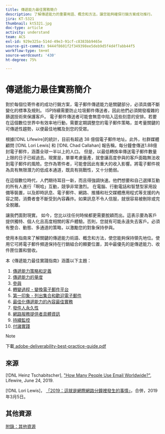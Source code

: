 ```yaml
---
title: 傳遞能力最佳實務簡介
description: 了解傳遞能力的重要用語、概念和方法，讓您能夠確保行銷方案成功推行。
jira: KT-5321
thumbnail: kt5321.jpg
doc-type: article
activity: understand
team: ACS
exl-id: 929e325a-514d-49e3-91cf-c8383bb9465e
source-git-commit: 9444f8601f2f349398ee5deb9d5f4d4f7abb44f5
workflow-type: tm+mt
source-wordcount: '430'
ht-degree: 75%

---
```


# 傳遞能力最佳實務簡介

對於每個位寄件者的成功行銷方案，電子郵件傳遞能力是關鍵部分，必須具備不斷變化的標準及規則。 ISP持續需要防止垃圾郵件傳送者，因此他們必須開發複雜的篩選技術來保護客戶。 電子郵件傳送者可能會無意中陷入這些刻意的安排。若要在這個數位世界中有效率地行動，需要定期調整您的電子郵件策略，並考量關鍵的可傳遞性趨勢，以便最佳地觸及到您的受眾。

根據[!DNL Lifewire]的統計，目前有超過 38 億個電子郵件地址。此外，社群媒體顧問 [!DNL Lori Lewis] 和 [!DNL Chad Callahan] 報告稱，每分鐘會傳送1.88億封電子郵件，涵蓋全球一半以上的人口。 但是，以最低轉換率傳送電子郵件數量上限的日子已經過去。現實是，單單考慮量產，就會讓高度參與的客戶面臨無法收到電子郵件的風險。您作為寄件者，可能會因此有重大的收入影響。將電子郵件視為具有無限潛力的低成本通道，既具有挑戰性，又十分脆弱。

在這個數位時代，人們期待耳目一新，而且得強調快速。他們想要和自己選擇互動的所有人進行「啊哈」互動，競爭非常激烈。 在電腦、行動電話和智慧型家用設備等裝置，以及即時訊息、電子郵件、網路、推播和社交媒體應用程式等支援的內容之間，消費者會不斷受到內容轟炸。如果訊息不令人信服，就很容易被刪除或完全脫離。

讓我們面對現實。 如今，您比以往任何時候都更需要脫穎而出。這表示要為客戶提供獨特、個人化且高度相關的客戶體驗。否則，您就有可能永遠失去客戶。必須有整合、動態、多通道的策略，以激勵您的對象保持參與。

使用本指南來了解關鍵的傳遞能力術語、概念和方法，使您能夠保持領先地位。使用它可將電子郵件頻道保持在行銷組合的顯要位置，其中最優先的是傳遞能力、收件匣位置和營收。

本《傳遞能力最佳實踐指南》涵蓋以下主題：

1. [傳遞能力策略和定義](/help/deliverability-strategy-and-definition.md)
2. [傳遞能力的量度](/help/metrics/metrics-overview.md)
3. [參與](/help/engagement.md)
4. [轉變過程 - 變換電子郵件平台](/help/transition-process/switching-email-platforms.md)
5. [第一印象 - 列出集合和歡迎電子郵件](/help/first-impressions/address-collection-and-list-growth.md)
6. [最佳化傳遞能力的內容最佳實務](/help/content-best-practices-for-optimal-delivery.md)
7. [發件人永久性](/help/sender-permanence.md)
8. [網路服務提供者具體資訊](/help/internet-service-provider-specifics/overview.md)
9. [持續監控](/help/ongoing-monitoring.md)
10. [付諸實踐](/help/putting-it-in-practice.md)

>[!NOTE]
>
>下載[ adobe-deliverability-best-practice-guide.pdf](/help/assets/adobe-deliverability-best-practice-guide.pdf)

## 來源

[!DNL Heinz Tschabitscher], [&quot;How Many People Use Email Worldwide?&quot;](https://www.lifewire.com/how-many-email-users-are-there-1171213), Lifewire, June 24, 2019.

[!DNL Lori Lewis]， [「2019：這就是網際網路分鐘裡發生的事情」](https://www.allaccess.com/merge/archive/29580/2019-this-is-what-happens-in-an-internet-minute)，合併，2019年3月5日。

## 其他資源

[附錄：其他資源](/help/additional-resources/general-resources.md)
